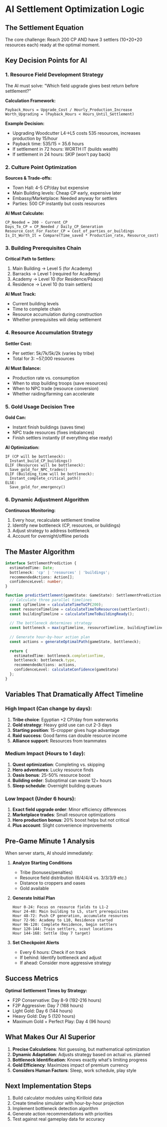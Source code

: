 # AI Settlement Optimization Logic

## The Settlement Equation

The core challenge: Reach 200 CP AND have 3 settlers (10+20+20 resources each) ready at the optimal moment.

## Key Decision Points for AI

### 1. Resource Field Development Strategy
The AI must solve: "Which field upgrade gives best return before settlement?"

**Calculation Framework:**
```
Payback_Hours = Upgrade_Cost / Hourly_Production_Increase
Worth_Upgrading = (Payback_Hours < Hours_Until_Settlement)
```

**Example Decision:**
- Upgrading Woodcutter L4→L5 costs 535 resources, increases production by 15/hour
- Payback time: 535/15 = 35.6 hours
- If settlement in 72 hours: WORTH IT (builds wealth)
- If settlement in 24 hours: SKIP (won't pay back)

### 2. Culture Point Optimization
**Sources & Trade-offs:**
- Town Hall: 4-5 CP/day but expensive
- Main Building levels: Cheap CP early, expensive later
- Embassy/Marketplace: Needed anyway for settlers
- Parties: 500 CP instantly but costs resources

**AI Must Calculate:**
```
CP_Needed = 200 - Current_CP
Days_To_CP = CP_Needed / Daily_CP_Generation
Resource_Cost_For_Faster_CP = Cost_of_parties_or_buildings
Is_It_Worth_It = Compare(Time_saved * Production_rate, Resource_cost)
```

### 3. Building Prerequisites Chain
**Critical Path to Settlers:**
1. Main Building → Level 5 (for Academy)
2. Barracks → Level 1 (required for Academy)  
3. Academy → Level 10 (for Residence/Palace)
4. Residence → Level 10 (to train settlers)

**AI Must Track:**
- Current building levels
- Time to complete chain
- Resource accumulation during construction
- Whether prerequisites will delay settlement

### 4. Resource Accumulation Strategy
**Settler Cost:** 
- Per settler: 5k/7k/5k/2k (varies by tribe)
- Total for 3: ~57,000 resources

**AI Must Balance:**
- Production rate vs. consumption
- When to stop building troops (save resources)
- When to NPC trade (resource conversion)
- Whether raiding/farming can accelerate

### 5. Gold Usage Decision Tree
**Gold Can:**
- Instant finish buildings (saves time)
- NPC trade resources (fixes imbalances)
- Finish settlers instantly (if everything else ready)

**AI Optimization:**
```
IF (CP will be bottleneck):
  Instant_build_CP_buildings()
ELIF (Resources will be bottleneck):
  Save_gold_for_NPC_trades()
ELIF (Building_time will be bottleneck):
  Instant_complete_critical_path()
ELSE:
  Save_gold_for_emergency()
```

### 6. Dynamic Adjustment Algorithm
**Continuous Monitoring:**
1. Every hour, recalculate settlement timeline
2. Identify new bottleneck (CP, resources, or buildings)
3. Adjust strategy to address bottleneck
4. Account for overnight/offline periods

## The Master Algorithm

```typescript
interface SettlementPrediction {
  estimatedTime: Date;
  bottleneck: 'cp' | 'resources' | 'buildings';
  recommendedActions: Action[];
  confidenceLevel: number;
}

function predictSettlement(gameState: GameState): SettlementPrediction {
  // Calculate three parallel timelines
  const cpTimeline = calculateTimeToCP(200);
  const resourceTimeline = calculateTimeToResources(settlerCost);
  const buildingTimeline = calculateTimeToBuildingReady();
  
  // The bottleneck determines strategy
  const bottleneck = max(cpTimeline, resourceTimeline, buildingTimeline);
  
  // Generate hour-by-hour action plan
  const actions = generateOptimalPath(gameState, bottleneck);
  
  return {
    estimatedTime: bottleneck.completionTime,
    bottleneck: bottleneck.type,
    recommendedActions: actions,
    confidenceLevel: calculateConfidence(gameState)
  };
}
```

## Variables That Dramatically Affect Timeline

### High Impact (Can change by days):
1. **Tribe choice**: Egyptian +2 CP/day from waterworks
2. **Gold strategy**: Heavy gold use can cut 2-3 days
3. **Starting position**: 15-cropper gives huge advantage
4. **Raid success**: Good farms can double resource income
5. **Alliance support**: Resources from teammates

### Medium Impact (Hours to 1 day):
1. **Quest optimization**: Completing vs. skipping
2. **Hero adventures**: Lucky resource finds
3. **Oasis bonus**: 25-50% resource boost
4. **Building order**: Suboptimal can waste 12+ hours
5. **Sleep schedule**: Overnight building queues

### Low Impact (Under 6 hours):
1. **Exact field upgrade order**: Minor efficiency differences
2. **Marketplace trades**: Small resource optimizations
3. **Hero production bonus**: 20% boost helps but not critical
4. **Plus account**: Slight convenience improvements

## Pre-Game Minute 1 Analysis

When server starts, AI should immediately:

1. **Analyze Starting Conditions**
   - Tribe (bonuses/penalties)
   - Resource field distribution (6/4/4/4 vs. 3/3/3/9 etc.)
   - Distance to croppers and oases
   - Gold available

2. **Generate Initial Plan**
   ```
   Hour 0-24: Focus on resource fields to L1-2
   Hour 24-48: Main building to L5, start prerequisites
   Hour 48-72: Push CP generation, accumulate resources
   Hour 72-96: Academy to L10, Residence started
   Hour 96-120: Complete Residence, begin settlers
   Hour 120-144: Train settlers, scout locations
   Hour 144-168: Settle (Day 7 target)
   ```

3. **Set Checkpoint Alerts**
   - Every 6 hours: Check if on track
   - If behind: Identify bottleneck and adjust
   - If ahead: Consider more aggressive strategy

## Success Metrics

**Optimal Settlement Times by Strategy:**
- F2P Conservative: Day 8-9 (192-216 hours)
- F2P Aggressive: Day 7 (168 hours)
- Light Gold: Day 6 (144 hours)
- Heavy Gold: Day 5 (120 hours)
- Maximum Gold + Perfect Play: Day 4 (96 hours)

## What Makes Our AI Superior

1. **Precise Calculations**: Not guessing, but mathematical optimization
2. **Dynamic Adaptation**: Adjusts strategy based on actual vs. planned
3. **Bottleneck Identification**: Knows exactly what's limiting progress
4. **Gold Efficiency**: Maximizes impact of premium currency
5. **Considers Human Factors**: Sleep, work schedule, play style

## Next Implementation Steps

1. Build calculator modules using Kirilloid data
2. Create timeline simulator with hour-by-hour projection
3. Implement bottleneck detection algorithm
4. Generate action recommendations with priorities
5. Test against real gameplay data for accuracy
